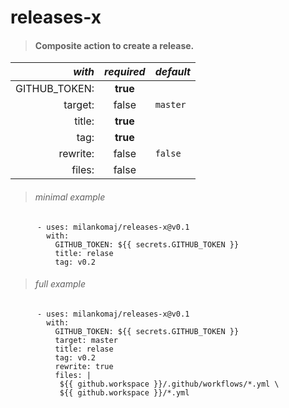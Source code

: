 # releases-x
> #### Composite action to create a release.


*with* | *required*  | *default*
---: | :---: | :---
GITHUB_TOKEN: |**true**|
target:       |false   | `master`
title:        |**true**|
tag:          |**true**|
rewrite:      | false  | `false`
files:        | false  |

> ###### minimal example
```
      - uses: milankomaj/releases-x@v0.1
        with:
          GITHUB_TOKEN: ${{ secrets.GITHUB_TOKEN }}
          title: relase
          tag: v0.2
 ```

> ###### full example
```
      - uses: milankomaj/releases-x@v0.1
        with:
          GITHUB_TOKEN: ${{ secrets.GITHUB_TOKEN }}
          target: master
          title: relase
          tag: v0.2
          rewrite: true
          files: |
           ${{ github.workspace }}/.github/workflows/*.yml \
           ${{ github.workspace }}/*.yml
```